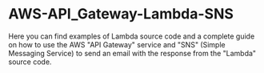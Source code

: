 # AWS-API_Gateway-Lambda-SNS

Here you can find examples of Lambda source code and a complete guide on how to use the AWS "API Gateway" service and "SNS" (Simple Messaging Service) to send an email with the response from the "Lambda" source code.
